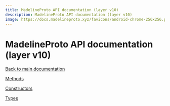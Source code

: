 ```yaml
---
title: MadelineProto API documentation (layer v10)
description: MadelineProto API documentation (layer v10)
image: https://docs.madelineproto.xyz/favicons/android-chrome-256x256.png
---
```

# MadelineProto API documentation (layer v10)

[Back to main documentation](..)  


[Methods](methods/)

[Constructors](constructors/)

[Types](types/)
